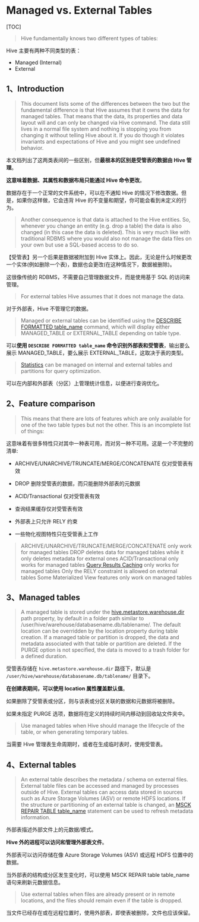 # Managed vs. External Tables

[TOC]

> Hive fundamentally knows two different types of tables:

Hive 主要有两种不同类型的表：

- Managed (Internal)
- External

## 1、Introduction

> This document lists some of the differences between the two but the fundamental difference is that Hive assumes that it owns the data for managed tables. That means that the data, its properties and data layout will and can only be changed via Hive command. The data still lives in a normal file system and nothing is stopping you from changing it without telling Hive about it. If you do though it violates invariants and expectations of Hive and you might see undefined behavior.

本文档列出了这两类表间的一些区别，但**最根本的区别是受管表的数据由 Hive 管理**。

**这意味着数据、其属性和数据布局只能通过 Hive 命令更改**。

数据存在于一个正常的文件系统中，可以在不通知 Hive 的情况下修改数据。但是，如果你这样做，它会违背 Hive 的不变量和期望，你可能会看到未定义的行为。

> Another consequence is that data is attached to the Hive entities. So, whenever you change an entity (e.g. drop a table) the data is also changed (in this case the data is deleted). This is very much like with traditional RDBMS where you would also not manage the data files on your own but use a SQL-based access to do so.

【受管表】另一个后果是数据被附加到 Hive 实体上。因此，无论是什么时候更改一个实体(例如删除一个表)，数据也会更改(在这种情况下，数据被删除)。

这很像传统的 RDBMS，不需要自己管理数据文件，而是使用基于 SQL 的访问来管理。

> For external tables Hive assumes that it does not manage the data.

对于外部表，Hive 不管理它的数据。

> Managed or external tables can be identified using the [DESCRIBE FORMATTED table_name](https://cwiki.apache.org/confluence/display/Hive/Managed+vs.+External+Tables#Managedvs.ExternalTables-DescribeTable/View/Column) command, which will display either MANAGED_TABLE or EXTERNAL_TABLE depending on table type.

可以**使用 `DESCRIBE FORMATTED table_name` 命令识别外部表和受管表**，输出要么展示 MANAGED_TABLE，要么展示 EXTERNAL_TABLE，这取决于表的类型。

> [Statistics](https://cwiki.apache.org/confluence/display/Hive/StatsDev) can be managed on internal and external tables and partitions for query optimization. 

可以在内部和外部表（分区）上管理统计信息，以便进行查询优化。

## 2、Feature comparison

> This means that there are lots of features which are only available for one of the two table types but not the other. This is an incomplete list of things:

这意味着有很多特性只对其中一种表可用，而对另一种不可用。这是一个不完整的清单:

- ARCHIVE/UNARCHIVE/TRUNCATE/MERGE/CONCATENATE 仅对受管表有效

- DROP 删除受管表的数据，而只能删除外部表的元数据

- ACID/Transactional 仅对受管表有效

- 查询结果缓存仅对受管表有效

- 外部表上只允许 RELY 约束

- 一些物化视图特性只在受管表上工作

> ARCHIVE/UNARCHIVE/TRUNCATE/MERGE/CONCATENATE only work for managed tables
> DROP deletes data for managed tables while it only deletes metadata for external ones
> ACID/Transactional only works for managed tables
> [Query Results Caching](https://issues.apache.org/jira/browse/HIVE-18513) only works for managed tables
> Only the RELY constraint is allowed on external tables
> Some Materialized View features only work on managed tables

## 3、Managed tables

> A managed table is stored under the [hive.metastore.warehouse.dir](https://cwiki.apache.org/confluence/display/Hive/Configuration+Properties#ConfigurationProperties-hive.metastore.warehouse.dir) path property, by default in a folder path similar to /user/hive/warehouse/databasename.db/tablename/. The default location can be overridden by the location property during table creation. If a managed table or partition is dropped, the data and metadata associated with that table or partition are deleted. If the PURGE option is not specified, the data is moved to a trash folder for a defined duration.

受管表存储在 `hive.metastore.warehouse.dir` 路径下，默认是 `/user/hive/warehouse/databasename.db/tablename/` 目录下。

**在创建表期间，可以使用 location 属性覆盖默认值**。

如果删除了受管表或分区，则与该表或分区关联的数据和元数据将被删除。

如果未指定 PURGE 选项，数据将在定义的持续时间内移动到回收站文件夹中。

> Use managed tables when Hive should manage the lifecycle of the table, or when generating temporary tables.

当需要 Hive 管理表生命周期时，或者在生成临时表时，使用受管表。

## 4、External tables

> An external table describes the metadata / schema on external files. External table files can be accessed and managed by processes outside of Hive. External tables can access data stored in sources such as Azure Storage Volumes (ASV) or remote HDFS locations. If the structure or partitioning of an external table is changed, an [MSCK REPAIR TABLE table_name](https://cwiki.apache.org/confluence/display/Hive/Managed+vs.+External+Tables#Managedvs.ExternalTables-RecoverPartitions(MSCKREPAIRTABLE)) statement can be used to refresh metadata information.

外部表描述外部文件上的元数据/模式。

**Hive 外的进程可以访问和管理外部表文件**。

外部表可以访问存储在像 Azure Storage Volumes (ASV) 或远程 HDFS 位置中的数据。

当外部表的结构或分区发生变化时，可以使用 MSCK REPAIR table table_name 语句来刷新元数据信息。

> Use external tables when files are already present or in remote locations, and the files should remain even if the table is dropped.

当文件已经存在或在远程位置时，使用外部表，即使表被删除，文件也应该保留。